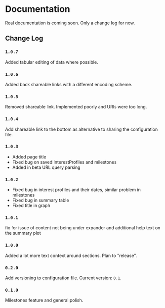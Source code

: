 # Documentation

Real documentation is coming soon.  Only a change log for now.

## Change Log

### `1.0.7`

Added tabular editing of data where possible.

### `1.0.6`

Added back shareable links with a different encoding scheme.

### `1.0.5`

Removed shareable link.  Implemented poorly and URIs were too long.

### `1.0.4`

Add shareable link to the bottom as alternative to sharing
the configuration file.

### `1.0.3`

- Added page title
- Fixed bug on saved InterestProfiles and milestones
- Added in beta URL query parsing

### `1.0.2`

- Fixed bug in interest profiles and their dates, similar problem in milestones
- Fixed bug in summary table
- Fixed title in graph

### `1.0.1`

fix for issue of content not being under expander and additional help text on the summary plot

### `1.0.0`

Added a lot more text context around sections.  Plan to "release".

### `0.2.0`

Add versioning to configuration file.  Current version: `0.1`.

### `0.1.0`

Milestones feature and general polish.